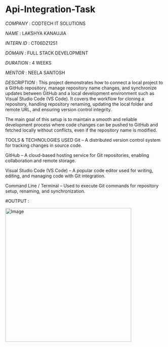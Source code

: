 # Api-Integration-Task

*COMPANY* : CODTECH IT SOLUTIONS

*NAME* : LAKSHYA KANAUJIA

*INTERN ID* : CT06DZ1251

*DOMAIN* : FULL STACK DEVELOPMENT

*DURATION* : 4 WEEKS

*MENTOR* : NEELA SANTOSH

*DESCRIPTION* : This project demonstrates how to connect a local project to a GitHub repository, manage repository name changes, and synchronize updates between GitHub and a local development environment such as Visual Studio Code (VS Code). It covers the workflow for cloning a repository, handling repository renaming, updating the local folder and remote URL, and ensuring version control integrity.

The main goal of this setup is to maintain a smooth and reliable development process where code changes can be pushed to GitHub and fetched locally without conflicts, even if the repository name is modified.

TOOLS & TECHNOLOGIES USED
Git – A distributed version control system for tracking changes in source code.

GitHub – A cloud-based hosting service for Git repositories, enabling collaboration and remote storage.

Visual Studio Code (VS Code) – A popular code editor used for writing, editing, and managing code with Git integration.

Command Line / Terminal – Used to execute Git commands for repository setup, renaming, and synchronization.

#OUTPUT : 

<img width="398" height="421" alt="Image" src="https://github.com/user-attachments/assets/2cf6f7a1-4bfa-430f-a649-973372c5fbd4" />
